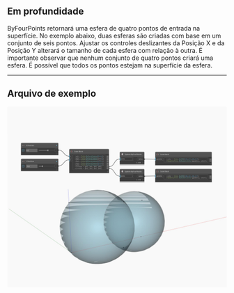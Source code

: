 ## Em profundidade
ByFourPoints retornará uma esfera de quatro pontos de entrada na superfície. No exemplo abaixo, duas esferas são criadas com base em um conjunto de seis pontos. Ajustar os controles deslizantes da Posição X e da Posição Y alterará o tamanho de cada esfera com relação à outra. É importante observar que nenhum conjunto de quatro pontos criará uma esfera. É possível que todos os pontos estejam na superfície da esfera.
___
## Arquivo de exemplo

![ByFourPoints](./Autodesk.DesignScript.Geometry.Sphere.ByFourPoints_img.jpg)

